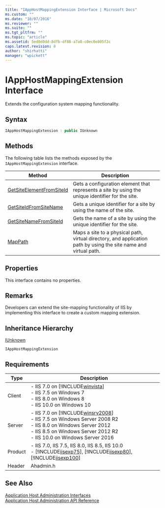 ```yaml
---
title: "IAppHostMappingExtension Interface | Microsoft Docs"
ms.custom: ""
ms.date: "10/07/2016"
ms.reviewer: ""
ms.suite: ""
ms.tgt_pltfrm: ""
ms.topic: "article"
ms.assetid: 5ed0d0dd-8dfb-df88-a7a8-c0ec0e805f2c
caps.latest.revision: 8
author: "shirhatti"
manager: "wpickett"
---
```

# IAppHostMappingExtension Interface
Extends the configuration system mapping functionality.  
  
## Syntax  
  
```cpp  
IAppHostMappingExtension : public IUnknown  
```  
  
## Methods  
 The following table lists the methods exposed by the `IAppHostMappingExtension` interface.  
  
|Method|Description|  
|------------|-----------------|  
|[GetSiteElementFromSiteId](../../web-development-reference\native-code-api-reference/iapphostmappingextension-getsiteelementfromsiteid-method.md)|Gets a configuration element that represents a site by using the unique identifier for the site.|  
|[GetSiteIdFromSiteName](../../web-development-reference\native-code-api-reference/iapphostmappingextension-getsiteidfromsitename-method.md)|Gets a unique identifier for a site by using the name of the site.|  
|[GetSiteNameFromSiteId](../../web-development-reference\native-code-api-reference/iapphostmappingextension-getsitenamefromsiteid-method.md)|Gets the name of a site by using the unique identifier for the site.|  
|[MapPath](../../web-development-reference\native-code-api-reference/iapphostmappingextension-mappath-method.md)|Maps a site to a physical path, virtual directory, and application path by using the site name and virtual path.|  
  
## Properties  
 This interface contains no properties.  
  
## Remarks  
 Developers can extend the site-mapping functionality of IIS by implementing this interface to create a custom mapping extension.  
  
## Inheritance Hierarchy  
 [IUnknown](http://go.microsoft.com/fwlink/?LinkId=55951)  
  
 `IAppHostMappingExtension`  
  
## Requirements  
  
|Type|Description|  
|----------|-----------------|  
|Client|-   IIS 7.0 on [!INCLUDE[winvista](../../wmi-provider/includes/winvista-md.md)]<br />-   IIS 7.5 on Windows 7<br />-   IIS 8.0 on Windows 8<br />-   IIS 10.0 on Windows 10|  
|Server|-   IIS 7.0 on [!INCLUDE[winsrv2008](../../wmi-provider/includes/winsrv2008-md.md)]<br />-   IIS 7.5 on Windows Server 2008 R2<br />-   IIS 8.0 on Windows Server 2012<br />-   IIS 8.5 on Windows Server 2012 R2<br />-   IIS 10.0 on Windows Server 2016|  
|Product|-   IIS 7.0, IIS 7.5, IIS 8.0, IIS 8.5, IIS 10.0<br />-   [!INCLUDE[iisexp75](../../web-development-reference/native-code-api-reference/includes/iisexp75-md.md)], [!INCLUDE[iisexp80](../../web-development-reference/native-code-api-reference/includes/iisexp80-md.md)], [!INCLUDE[iisexp100](../../web-development-reference/native-code-api-reference/includes/iisexp100-md.md)]|  
|Header|Ahadmin.h|  
  
## See Also  
 [Application Host Administration Interfaces](../../web-development-reference\native-code-api-reference/application-host-administration-interfaces.md)   
 [Application Host Administration API Reference](../../web-development-reference\native-code-api-reference/application-host-administration-api-reference.md)